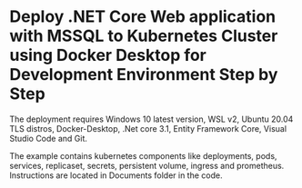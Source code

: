 # Deploy .NET Core Web application with MSSQL to Kubernetes Cluster using Docker Desktop for Development Environment Step by Step
The deployment requires Windows 10 latest version, WSL v2,
Ubuntu 20.04 TLS distros, Docker-Desktop,
.Net core 3.1, Entity Framework Core, Visual Studio Code
and Git.

The example contains kubernetes components like deployments,
pods, services, replicaset, secrets, persistent volume, ingress and
prometheus. Instructions are located in Documents folder in the code.
